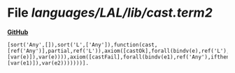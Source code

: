 # File _languages/LAL/lib/cast.term2_
**[GitHub](https://github.com/softlang/yas/blob/master/languages/LAL/lib/cast.term2)**
```
[sort('Any',[]),sort('L',['Any']),function(cast,[ref('Any')],partial,ref('L')),axiom([castOk],forall(bindv(e),ref('L'),eq(funapp(cast,[var(e)]),var(e)))),axiom([castFail],forall(bindv(e1),ref('Any'),ifthen(not(element(var(e1),ref('L'))),not(exists(bindv(e2),ref('L'),eq(funapp(cast,[var(e1)]),var(e2)))))))].
```
